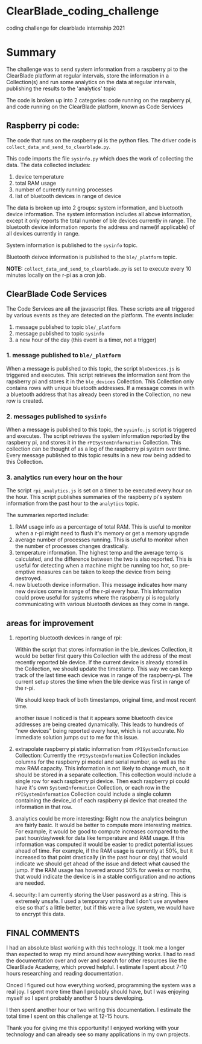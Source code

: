 # ClearBlade_coding_challenge
coding challenge for clearblade internship 2021

# Summary
The challenge was to send system information from a raspberry pi to the ClearBlade platform at regular intervals,
store the information in a Collection(s) and run some analytics on the data at regular intervals, publishing the results to the 'analytics' topic

The code is broken up into 2 categories: code running on the raspberry pi, and code running on the ClearBlade platform, known as Code Services

## Raspberry pi code:
The code that runs on the raspberry pi is the python files. The driver code is `collect_data_and_send_to_clearblade.py`.

This code imports the file `sysinfo.py` which does the work of collecting the data. The data collected includes:

  1. device temperature
  2. total RAM usage
  3. number of currently running processes
  4. list of bluetooth devices in range of device

The data is broken up into 2 groups: system information, and bluetooth device information.
The system information includes all above information, except it only reports the total number of ble devices currently in range.
The bluetooth device information reports the address and name(if applicable) of all devices currently in range.

System information is published to the `sysinfo` topic.

Bluetooth deivce information is published to the `ble/_platform` topic.

**NOTE:** `collect_data_and_send_to_clearblade.py` is set to execute every 10 minutes locally on the r-pi as a cron job.


## ClearBlade Code Services
The Code Services are all the javascript files. These scripts are all triggered by various events as they are detected on the platform.
The events include:
  1. message published to topic `ble/_platform`
  2. message published to topic `sysinfo`
  3. a new hour of the day (this event is a timer, not a trigger)

### 1. message published to `ble/_platform`
When a message is published to this topic, the script `bleDevices.js` is triggered and executes. 
This script retrieves the information sent from the rapsberry pi and stores it in the `ble_devices` Collection.
This Collection only contains rows with unique bluetooth addresses. 
If a message comes in with a bluetooth address that has already been stored in the Collection, no new row is created.

### 2. messages published to `sysinfo`
When a message is published to this topic, the `sysinfo.js` script is triggered and executes.
The script retrieves the system information reported by the raspberry pi, and stores it in the `rPISystemInformation` Collection.
This collection can be thought of as a log of the raspberry pi system over time. 
Every message published to this topic results in a new row being added to this Collection.

### 3. analytics run every hour on the hour
The script `rpi_analytics.js` is set on a timer to be executed every hour on the hour. 
This script publishes summaries of the raspberry pi's system information from the past hour to the `analytics` topic.

The summaries reported include:
  1. RAM usage info as a percentage of total RAM. This is useful to monitor when a r-pi might need to flush it's memory or get a memory upgrade
  2. average number of processes running. This is useful to monitor when the number of processes changes drastically.
  3. temperature information. The highest temp and the average temp is calculated, and the difference between the two is also reported. 
  This is useful for detecting when a machine might be running too hot, so pre-emptive measures can be taken to keep the device from being destroyed.
  4. new bluetooth device information. This message indicates how many new devices come in range of the r-pi every hour.
  This information could prove useful for systems where the raspberry pi is regularly communicating with various bluetooth devices as they come in range.

## areas for improvement

1. reporting bluetooth devices in range of rpi: 

    Within the script that stores information in the ble_devices Collection, 
    it would be better first query this Collection with the address of the most recently reported ble device. If the current device is already stored
    in the Collection, we should update the timestamp. This way we can keep track of the last time each device was in range of the raspberry-pi.
    The current setup stores the time when the ble device was first in range of the r-pi. 
    
    We should keep track of both timestamps, original time, and most recent time.
    
    another issue I noticed is that it appears some bluetooth device addresses are being created dynamically. This leads to hundreds of "new devices"
    being reported every hour, which is not accurate. No immediate solution jumps out to me for this issue.

2. extrapolate raspberry pi static information from `rPISystemInformation` Collection: 
    Currently the `rPISystemInformation` Collection includes columns for the raspberry pi model and serial number, as well as the max RAM capacity.
    This information is not likely to change much, so it should be stored in a separate collection. 
    This collection would include a single row for each raspberry pi device. 
    Then each raspberry pi could have it's own `SystemInformation` Collection,
    or each row in the `rPISystemInformation` Collection could include a single column containing the device_id of each raspberry pi device that 
    created the information in that row.

3. analytics could be more interesting:
    Right now the analytics beingrun are fairly basic. It would be better to compute more interesting metrics.
    For example, it would be good to compute increases compared to the past hour/day/week for data like temperature and RAM usage.
    If this information was computed it would be easier to predict potential issues ahead of time. For example, if the RAM usage is currently at 50%,
    but it increased to that point drastically (in the past hour or day) that would indicate we should get ahead of the issue and detect what caused the jump.
    If the RAM usage has hovered around 50% for weeks or months, that would indicate the device is in a stable configuration and no actions are needed.
    
4. security:
   I am currently storing the User password as a string. This is extremely unsafe.
   I used a temporary string that I don't use anywhere else so that's a little better, but if this were a live system, we would have to encrypt this data.

## FINAL COMMENTS
I had an absolute blast working with this technology. It took me a longer than expected to wrap my mind around how everything works.
I had to read the documentation over and over and search for other resources like the ClearBlade Academy, which proved helpful.
I estimate I spent about 7-10 hours researching and reading documentation.

Onced I figured out how everything worked, programming the system was a real joy. I spent more time than I probably should have,
but I was enjoying myself so I spent probably another 5 hours developing.

I then spent another hour or two writing this documentation. I estimate the total time I spent on this challenge at 12-15 hours.

Thank you for giving me this opportunity! I enjoyed working with your technology and can already see so many applications in my own projects.




